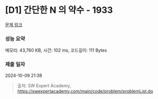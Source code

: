 # [D1] 간단한 N 의 약수 - 1933 

[문제 링크](https://swexpertacademy.com/main/code/problem/problemDetail.do?contestProbId=AV5PhcWaAKIDFAUq) 

### 성능 요약

메모리: 43,760 KB, 시간: 102 ms, 코드길이: 111 Bytes

### 제출 일자

2024-10-09 21:38



> 출처: SW Expert Academy, https://swexpertacademy.com/main/code/problem/problemList.do